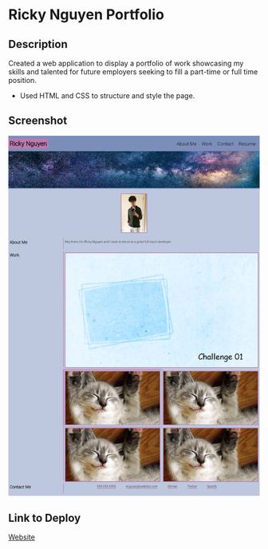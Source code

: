 # Ricky Nguyen Portfolio

## Description
Created a web application to display a portfolio of work showcasing my skills and talented for future employers seeking to fill a part-time or full time position.
- Used HTML and CSS to structure and style the page.

## Screenshot
![image of website](assets/images/website-demo.png)

## Link to Deploy
[Website](https://akaydia.github.io/ricky-nguyen-portfolio/)
